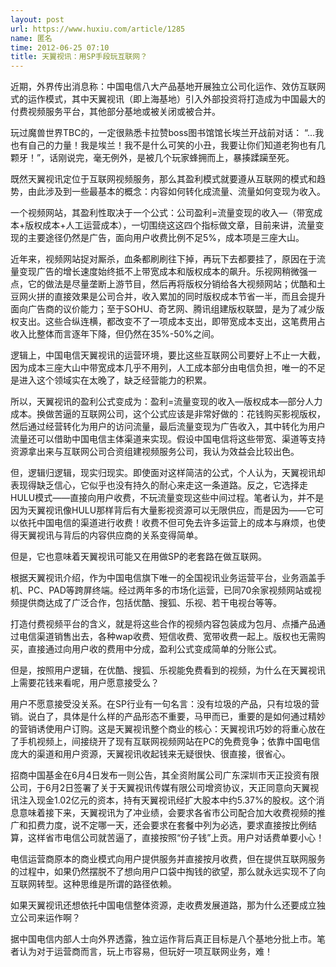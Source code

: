 ```yaml
---
layout: post
url: https://www.huxiu.com/article/1285
name: 匿名
time: 2012-06-25 07:10
title: 天翼视讯：用SP手段玩互联网？
---
```

近期，外界传出消息称：中国电信八大产品基地开展独立公司化运作、效仿互联网式的运作模式，其中天翼视讯（即上海基地）引入外部投资将打造成为中国最大的付费视频服务平台，其他部分基地或被关闭或被合并。

玩过魔兽世界TBC的，一定很熟悉卡拉赞boss图书馆馆长埃兰开战前对话： “…我也有自己的力量！我是埃兰！我不是什么可笑的小丑，我要让你们知道老狗也有几颗牙！”，话刚说完，毫无例外，是被几个玩家蜂拥而上，暴揍蹂躏至死。

既然天翼视讯定位于互联网视频服务，那么其盈利模式就要遵从互联网的模式和趋势，由此涉及到一些最基本的概念：内容如何转化成流量、流量如何变现为收入。

一个视频网站，其盈利性取决于一个公式：公司盈利=流量变现的收入—（带宽成本+版权成本+人工运营成本），一切围绕这这四个指标做文章，目前来讲，流量变现的主要途径仍然是广告，面向用户收费比例不足5%，成本项是三座大山。

近年来，视频网站捉对厮杀，血条都刷刷往下掉，再玩下去都要挂了，原因在于流量变现广告的增长速度始终抵不上带宽成本和版权成本的飙升。乐视网稍微强一点，它的做法是尽量垄断上游节目，然后再将版权分销给各大视频网站；优酷和土豆网火拼的直接效果是公司合并，收入累加的同时版权成本节省一半，而且会提升面向广告商的议价能力；至于SOHU、奇艺网、腾讯组建版权联盟，是为了减少版权支出。这些合纵连横，都改变不了一项成本支出，即带宽成本支出，这笔费用占收入比整体而言逐年下降，但仍然在35%-50%之间。

逻辑上，中国电信天翼视讯的运营环境，要比这些互联网公司要好上不止一大截，因为成本三座大山中带宽成本几乎不用列，人工成本部分由电信负担，唯一的不足是进入这个领域实在太晚了，缺乏经营能力的积累。

所以，天翼视讯的盈利公式变成为：盈利=流量变现的收入—版权成本—部分人力成本。换做苦逼的互联网公司，这个公式应该是非常好做的：花钱购买影视版权，然后通过经营转化为用户的访问流量，最后流量变现为广告收入，其中转化为用户流量还可以借助中国电信主体渠道来实现。假设中国电信将这些带宽、渠道等支持资源拿出来与互联网公司合资组建视频服务公司，我认为效益会比较出色。

但，逻辑归逻辑，现实归现实。即使面对这样简洁的公式，个人认为，天翼视讯却表现得缺乏信心，它似乎也没有持久的耐心来走这一条道路。反之，它选择走HULU模式——直接向用户收费，不玩流量变现这些中间过程。笔者认为，并不是因为天翼视讯像HULU那样背后有大量影视资源可以无限供应，而是因为——它可以依托中国电信的渠道进行收费！收费不但可免去许多运营上的成本与麻烦，也使得天翼视讯与背后的内容供应商的关系变得简单。

但是，它也意味着天翼视讯可能又在用做SP的老套路在做互联网。

根据天翼视讯介绍，作为中国电信旗下唯一的全国视讯业务运营平台，业务涵盖手机、PC、PAD等跨屏终端。经过两年多的市场化运营，已同70余家视频网站或视频提供商达成了广泛合作，包括优酷、搜狐、乐视、若干电视台等等。

打造付费视频平台的含义，就是将这些合作的视频内容包装成为包月、点播产品通过电信渠道销售出去，各种wap收费、短信收费、宽带收费一起上。版权也无需购买，直接通过向用户收的费用中分成，盈利公式变成简单的分账公式。

但是，按照用户逻辑，在优酷、搜狐、乐视能免费看到的视频，为什么在天翼视讯上需要花钱来看呢，用户愿意接受么？

用户不愿意接受没关系。在SP行业有一句名言：没有垃圾的产品，只有垃圾的营销。说白了，具体是什么样的产品形态不重要，马甲而已，重要的是如何通过精妙的营销诱使用户订购。这是天翼视讯整个商业的核心：天翼视讯巧妙的将重心放在了手机视频上，间接绕开了现有互联网视频网站在PC的免费竞争；依靠中国电信庞大的渠道和用户资源，天翼视讯收起钱来无疑很快、很直接，很省心。

招商中国基金在6月4日发布一则公告，其全资附属公司广东深圳市天正投资有限公司，于6月2日签署了关于天翼视讯传媒有限公司增资协议，天正同意向天翼视讯注入现金1.02亿元的资本，持有天翼视讯经扩大股本中约5.37%的股权。这个消息意味着接下来，天翼视讯为了冲业绩，会要求各省市公司配合加大收费视频的推广和扣费力度，说不定哪一天，还会要求在套餐中列为必选，要求直接按比例结算，这样省市电信公司就苦逼了，直接按照“份子钱”上贡。用户对话费单要小心！

电信运营商原本的商业模式向用户提供服务并直接按月收费，但在提供互联网服务的过程中，如果仍然摆脱不了想向用户口袋中掏钱的欲望，那么就永远实现不了向互联网转型。这种思维是所谓的路径依赖。

如果天翼视讯还想依托中国电信整体资源，走收费发展道路，那为什么还要成立独立公司来运作啊？

据中国电信内部人士向外界透露，独立运作背后真正目标是八个基地分批上市。笔者认为对于运营商而言，玩上市容易，但玩好一项互联网业务，难！


